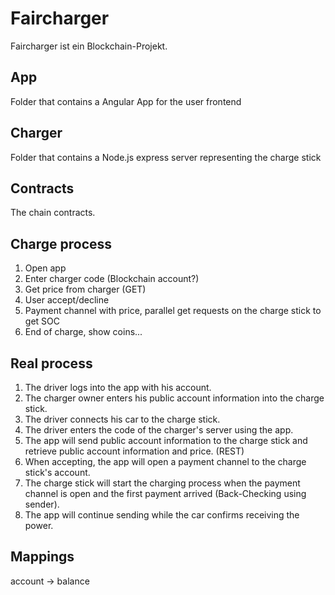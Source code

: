 # Faircharger
Faircharger ist ein Blockchain-Projekt.

## App
Folder that contains a Angular App for the user frontend

## Charger
Folder that contains a Node.js express server representing the charge stick

## Contracts
The chain contracts.


## Charge process
1. Open app
2. Enter charger code (Blockchain account?)
3. Get price from charger (GET)
4. User accept/decline
5. Payment channel with price, parallel get requests on the charge stick to get SOC
6. End of charge, show coins...


## Real process
1. The driver logs into the app with his account.
2. The charger owner enters his public account information into the charge stick.
3. The driver connects his car to the charge stick.
4. The driver enters the code of the charger's server using the app.
5. The app will send public account information to the charge stick and retrieve public account information and price. (REST)
6. When accepting, the app will open a payment channel to the charge stick's account.
7. The charge stick will start the charging process when the payment channel is open and the first payment arrived (Back-Checking using sender).
8. The app will continue sending while the car confirms receiving the power. 

## Mappings
account -> balance
